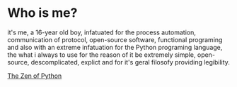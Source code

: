 # Who is me?

it's me, a 16-year old boy, infatuated for the process automation, communication of protocol, open-source software, functional programing and also with an extreme infatuation for the Python programing language, the what i always to use for the reason of it be extremely simple, open-source, descomplicated, explict and for it's geral filosofy providing legibility.

[The Zen of Python](https://www.python.org/dev/peps/pep-0020/)
